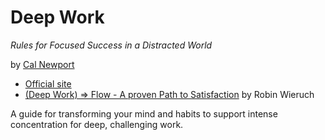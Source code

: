 # Deep Work

*Rules for Focused Success in a Distracted World*

by [Cal Newport](http://calnewport.com)

- [Official site](http://calnewport.com/books/deep-work/)
- [(Deep Work) => Flow - A proven Path to Satisfaction](https://www.robinwieruch.de/lessons-learned-deep-work-flow/) by Robin Wieruch

A guide for transforming your mind and habits to support intense concentration for deep, challenging work.
